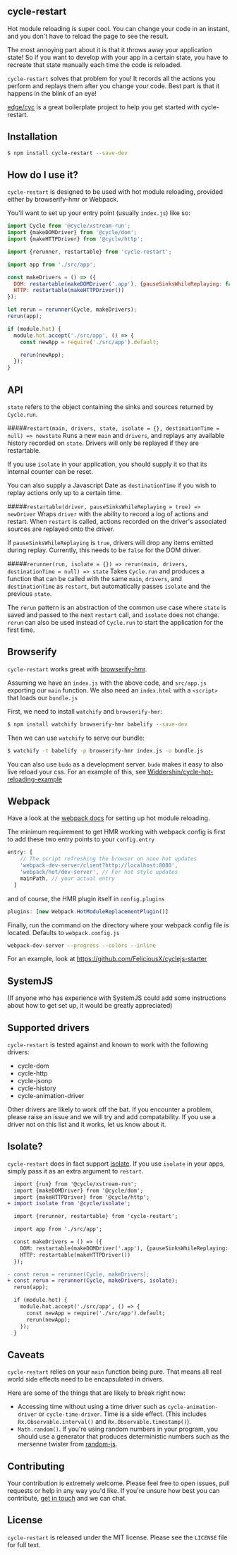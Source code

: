 ## cycle-restart

Hot module reloading is super cool. You can change your code in an instant, and you don't have to reload the page to see the result.

The most annoying part about it is that it throws away your application state! So if you want to develop with your app in a certain state, you have to recreate that state manually each time the code is reloaded.

`cycle-restart` solves that problem for you! It records all the actions you perform and replays them after you change your code. Best part is that it happens in the blink of an eye!

[edge/cyc](https://github.com/edge/cyc) is a great boilerplate project to help you get started with cycle-restart.

Installation
---

```bash
$ npm install cycle-restart --save-dev
```

How do I use it?
---

`cycle-restart` is designed to be used with hot module reloading, provided either by browserify-hmr or Webpack.

You'll want to set up your entry point (usually `index.js`) like so:

```js
import Cycle from '@cycle/xstream-run';
import {makeDOMDriver} from '@cycle/dom';
import {makeHTTPDriver} from '@cycle/http';

import {rerunner, restartable} from 'cycle-restart';

import app from './src/app';

const makeDrivers = () => ({
  DOM: restartable(makeDOMDriver('.app'), {pauseSinksWhileReplaying: false}),
  HTTP: restartable(makeHTTPDriver())
});

let rerun = rerunner(Cycle, makeDrivers);
rerun(app);

if (module.hot) {
  module.hot.accept('./src/app', () => {
    const newApp = require('./src/app').default;

    rerun(newApp);
  });
}
```

API
---

`state` refers to the object containing the sinks and sources returned by `Cycle.run`.

#####`restart(main, drivers, state, isolate = {}, destinationTime = null) => newstate`
Runs a new `main` and `drivers`, and replays any available history recorded on `state`. Drivers will only be replayed if they are restartable.

If you use `isolate` in your application, you should supply it so that its internal counter can be reset.

You can also supply a Javascript Date as `destinationTime` if you wish to replay actions only up to a certain time.

#####`restartable(driver, pauseSinksWhileReplaying = true) => newDriver`
Wraps `driver` with the ability to record a log of actions and restart. When `restart` is called, actions recorded on the driver's associated sources are replayed onto the driver.

If `pauseSinksWhileReplaying` is `true`, drivers will drop any items emitted during replay. Currently, this needs to be `false` for the DOM driver.

#####`rerunner(run, isolate = {}) => rerun(main, drivers, destinationTime = null) => state`
Takes `Cycle.run` and produces a function that can be called with the same `main`, `drivers`, and `destinationTime` as `restart`, but automatically passes `isolate` and the previous `state`.

The `rerun` pattern is an abstraction of the common use case where `state` is saved and passed to the next `restart` call, and `isolate` does not change. `rerun` can also be used instead of `Cycle.run` to start the application for the first time.

Browserify
---

`cycle-restart` works great with [browserify-hmr](https://github.com/AgentME/browserify-hmr).

Assuming we have an `index.js` with the above code, and `src/app.js` exporting our `main` function. We also need an `index.html` with a `<script>` that loads our `bundle.js`

First, we need to install `watchify` and `browserify-hmr`:

```bash
$ npm install watchify browserify-hmr babelify --save-dev
```

Then we can use `watchify` to serve our bundle:

```bash
$ watchify -t babelify -p browserify-hmr index.js -o bundle.js
```

You can also use `budo` as a development server. `budo` makes it easy to also live reload your css. For an example of this, see [Widdershin/cycle-hot-reloading-example](https://github.com/Widdershin/cycle-hot-reloading-example/)

Webpack
---

Have a look at the [webpack docs](https://github.com/webpack/docs/wiki/hot-module-replacement-with-webpack) for setting up hot module reloading.

The minimum requirement to get HMR working with webpack config is first to add these two entry points to your `config.entry`

```javascript
entry: [
    // The script refreshing the browser on none hot updates
    'webpack-dev-server/client?http://localhost:8080',
    'webpack/hot/dev-server', // For hot style updates
    mainPath, // your actual entry
  ]
```

and of course, the HMR plugin itself in `config.plugins`

```javascript
plugins: [new Webpack.HotModuleReplacementPlugin()]
```

Finally, run the command on the directory where your webpack config file is located. Defaults to `webpack.config.js`
```bash
webpack-dev-server --progress --colors --inline
```

For an example, look at https://github.com/FeliciousX/cyclejs-starter

SystemJS
---
(If anyone who has experience with SystemJS could add some instructions about how to get set up, it would be greatly appreciated)

Supported drivers
---

`cycle-restart` is tested against and known to work with the following drivers:

* cycle-dom
* cycle-http
* cycle-jsonp
* cycle-history
* cycle-animation-driver

Other drivers are likely to work off the bat. If you encounter a problem, please raise an issue and we will try and add compatability. If you use a driver not on this list and it works, let us know about it.

Isolate?
---

`cycle-restart` does in fact support [isolate](https://github.com/cyclejs/isolate). If you use `isolate` in your apps, simply pass it as an extra argument to `restart`.

```diff
  import {run} from '@cycle/xstream-run';
  import {makeDOMDriver} from '@cycle/dom';
  import {makeHTTPDriver} from '@cycle/http';
+ import isolate from '@cycle/isolate';

  import {rerunner, restartable} from 'cycle-restart';

  import app from './src/app';

  const makeDrivers = () => ({
    DOM: restartable(makeDOMDriver('.app'), {pauseSinksWhileReplaying: false}),
    HTTP: restartable(makeHTTPDriver())
  });

- const rerun = rerunner(Cycle, makeDrivers);
+ const rerun = rerunner(Cycle, makeDrivers, isolate);
  rerun(app);

  if (module.hot) {
    module.hot.accept('./src/app', () => {
      const newApp = require('./src/app').default;
      rerun(newApp);
    });
  }
```

Caveats
---

`cycle-restart` relies on your `main` function being pure. That means all real world side effects need to be encapsulated in drivers.

Here are some of the things that are likely to break right now:

 * Accessing time without using a time driver such as `cycle-animation-driver` or `cycle-time-driver`. Time is a side effect. (This includes `Rx.Observable.interval()` and `Rx.Observable.timestamp()`).
 * `Math.random()`. If you're using random numbers in your program, you should use a generator that produces deterministic numbers such as the mersenne twister from [random-js](https://github.com/ckknight/random-js).

Contributing
---

Your contribution is extremely welcome. Please feel free to open issues, pull requests or help in any way you'd like. If you're unsure how best you can contribute, [get in touch](mailto:ncwjohnstone@gmail.com) and we can chat.

License
---

`cycle-restart` is released under the MIT license. Please see the `LICENSE` file for full text.
